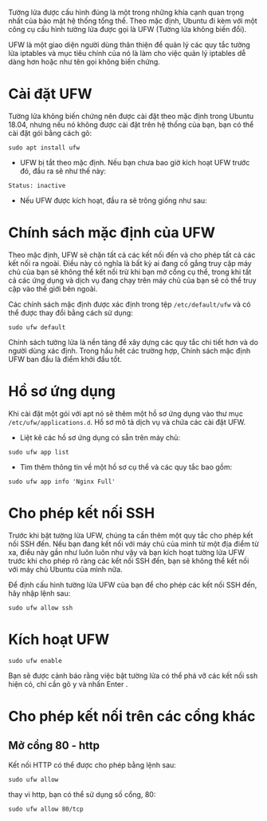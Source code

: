 Tường lửa được cấu hình đúng là một trong những khía cạnh quan trọng nhất của bảo mật hệ thống tổng thể. Theo mặc định, Ubuntu đi kèm với một công cụ cấu hình tường lửa được gọi là UFW (Tường lửa không biến đổi). 

UFW là một giao diện người dùng thân thiện để quản lý các quy tắc tường lửa iptables và mục tiêu chính của nó là làm cho việc quản lý iptables dễ dàng hơn hoặc như tên gọi không biến chứng.

# Cài đặt UFW

Tường lửa không biến chứng nên được cài đặt theo mặc định trong Ubuntu 18.04, nhưng nếu nó không được cài đặt trên hệ thống của bạn, bạn có thể cài đặt gói bằng cách gõ:

```
sudo apt install ufw
```

- UFW bị tắt theo mặc định. Nếu bạn chưa bao giờ kích hoạt UFW trước đó, đầu ra sẽ như thế này:

```
Status: inactive
```

- Nếu UFW được kích hoạt, đầu ra sẽ trông giống như sau:

# Chính sách mặc định của UFW

Theo mặc định, UFW sẽ chặn tất cả các kết nối đến và cho phép tất cả các kết nối ra ngoài. Điều này có nghĩa là bất kỳ ai đang cố gắng truy cập máy chủ của bạn sẽ không thể kết nối trừ khi bạn mở cổng cụ thể, trong khi tất cả các ứng dụng và dịch vụ đang chạy trên máy chủ của bạn sẽ có thể truy cập vào thế giới bên ngoài.

Các chính sách mặc định được xác định trong tệp `/etc/default/ufw` và có thể được thay đổi bằng cách sử dụng:

```
sudo ufw default
```

Chính sách tường lửa là nền tảng để xây dựng các quy tắc chi tiết hơn và do người dùng xác định. Trong hầu hết các trường hợp, Chính sách mặc định UFW ban đầu là điểm khởi đầu tốt.

# Hồ sơ ứng dụng

Khi cài đặt một gói với apt nó sẽ thêm một hồ sơ ứng dụng vào thư mục `/etc/ufw/applications.d`. Hồ sơ mô tả dịch vụ và chứa các cài đặt UFW.

- Liệt kê các hồ sơ ứng dụng có sẵn trên máy chủ:

```
sudo ufw app list
```

- Tìm thêm thông tin về một hồ sơ cụ thể và các quy tắc bao gồm:

```
sudo ufw app info 'Nginx Full'
```

# Cho phép kết nối SSH

Trước khi bật tường lửa UFW, chúng ta cần thêm một quy tắc cho phép kết nối SSH đến. Nếu bạn đang kết nối với máy chủ của mình từ một địa điểm từ xa, điều này gần như luôn luôn như vậy và bạn kích hoạt tường lửa UFW trước khi cho phép rõ ràng các kết nối SSH đến, bạn sẽ không thể kết nối với máy chủ Ubuntu của mình nữa.

Để định cấu hình tường lửa UFW của bạn để cho phép các kết nối SSH đến, hãy nhập lệnh sau:

```
sudo ufw allow ssh
```

# Kích hoạt UFW

```
sudo ufw enable
```

Bạn sẽ được cảnh báo rằng việc bật tường lửa có thể phá vỡ các kết nối ssh hiện có, chỉ cần gõ y và nhấn Enter .

# Cho phép kết nối trên các cổng khác

## Mở cổng 80 - http

Kết nối HTTP có thể được cho phép bằng lệnh sau:

```
sudo ufw allow
```

thay vì http, bạn có thể sử dụng số cổng, 80:

```
sudo ufw allow 80/tcp
```


